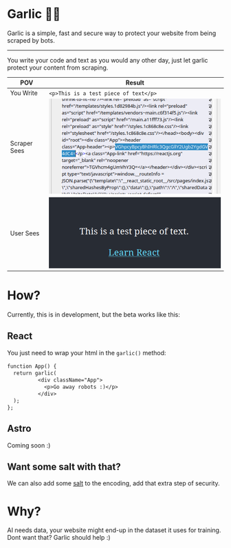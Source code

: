 # Garlic 🧄🧛

Garlic is a simple, fast and secure way to protect your website from being scraped by bots.


---

You write your code and text as you would any other day, just let garlic protect your content from scraping.

| POV          | Result                                |
|--------------|---------------------------------------|
| You Write    | `<p>This is a test piece of text</p>` |
| Scraper Sees | ![final](./media/final.png)           |
| User Sees    | ![user](./media/user.png)             |

# How?
Currently, this is in development, but the beta works like this:

## React
You just need to wrap your html in the `garlic()` method:

```reactjs
function App() {
  return garlic(
          <div className="App">
            <p>Go away robots :)</p>
          </div>
  );
};
```

## Astro
Coming soon :)

## Want some salt with that?
We can also add some [salt](https://auth0.com/blog/adding-salt-to-hashing-a-better-way-to-store-passwords/) to the encoding, add that extra step of security.

# Why?
AI needs data, your website might end-up in the dataset it uses for training. Dont want that? Garlic should help :)
